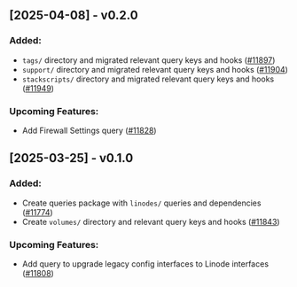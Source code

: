 ## [2025-04-08] - v0.2.0


### Added:

- `tags/` directory and migrated relevant query keys and hooks ([#11897](https://github.com/linode/manager/pull/11897))
- `support/` directory and migrated relevant query keys and hooks ([#11904](https://github.com/linode/manager/pull/11904))
- `stackscripts/` directory and migrated relevant query keys and hooks ([#11949](https://github.com/linode/manager/pull/11949))

### Upcoming Features:

- Add Firewall Settings query  ([#11828](https://github.com/linode/manager/pull/11828))

## [2025-03-25] - v0.1.0


### Added:

- Create queries package with `linodes/` queries and dependencies ([#11774](https://github.com/linode/manager/pull/11774))
- Create `volumes/` directory and relevant query keys and hooks ([#11843](https://github.com/linode/manager/pull/11843))

### Upcoming Features:

- Add query to upgrade legacy config interfaces to Linode interfaces ([#11808](https://github.com/linode/manager/pull/11808))
